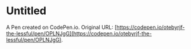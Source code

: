# Untitled

A Pen created on CodePen.io. Original URL: [https://codepen.io/otebyrjf-the-lessful/pen/OPLNJgG](https://codepen.io/otebyrjf-the-lessful/pen/OPLNJgG).


